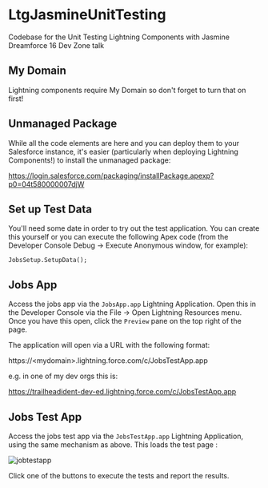 # LtgJasmineUnitTesting
Codebase for the Unit Testing Lightning Components with Jasmine Dreamforce 16 Dev Zone talk

## My Domain
Lightning components require My Domain so don't forget to turn that on first!

## Unmanaged Package
While all the code elements are here and you can deploy them to your Salesforce instance, it's easier
(particularly when deploying Lightning Components!) to install the unmanaged package:

https://login.salesforce.com/packaging/installPackage.apexp?p0=04t580000007djW

## Set up Test Data
You'll need some date in order to try out the test application. You can create this yourself or you
can execute the following Apex code (from the Developer Console Debug -> Execute Anonymous window, for example):

    JobsSetup.SetupData();

## Jobs App
Access the jobs app via the `JobsApp.app` Lightning Application. Open this in the Developer Console via the 
File -> Open Lightning Resources menu. Once you have this open, click the ``Preview`` pane on the top right of the page.

The application will open via a URL with the following format:

https://&lt;mydomain&gt;.lightning.force.com/c/JobsTestApp.app

e.g. in one of my dev orgs this is:

https://trailheadident-dev-ed.lightning.force.com/c/JobsTestApp.app

## Jobs Test App
Access the jobs test app via the `JobsTestApp.app` Lightning Application, using the same mechanism as above. 
This loads the test page :

![jobtestapp](https://cloud.githubusercontent.com/assets/1392613/18922520/dbe03384-85a0-11e6-919a-2756f438b747.png)

Click one of the buttons to execute the tests and report the results.

